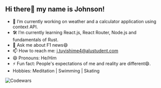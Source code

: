 ## Hi there👋 my name is Johnson!

- 🔭 I’m currently working on weather and a calculator application using context API.
- :hammer_and_wrench: I’m currently learning React.js, React Router, Node.js and fundamentals of Rust.
- 💬 Ask me about F1 news😄
- 📫 How to reach me: j.tuyishime4@alustudent.com
- 😄 Pronouns: He/Him
- ⚡ Fun fact: People's expectations of me and reality are different😄.
- Hobbies: Meditation | Swimming | Skating



![Codewars](https://www.codewars.com/users/Johnson%20Noe/badges/large)

